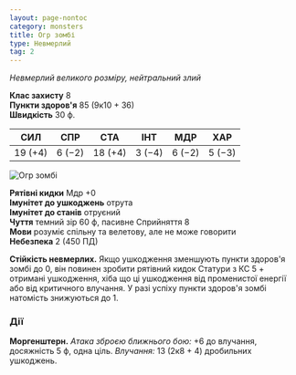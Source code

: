 ```yaml
---
layout: page-nontoc
category: monsters
title: Огр зомбі
type: Невмерлий
tag: 2
---
```


_Невмерлий великого розміру, нейтральний злий_

**Клас захисту** 8    
**Пункти здоров'я** 85 (9к10 + 36)    
**Швидкість** 30 ф.

| СИЛ     | СПР    | СТА     | ІНТ    | МДР    | ХАР    |
| ------- | ------ | ------- | ------ | ------ | ------ |
| 19 (+4) | 6 (−2) | 18 (+4) | 3 (−4) | 6 (−2) | 5 (−3) |

![Огр зомбі](https://www.dndbeyond.com/avatars/thumbnails/30836/792/1000/1000/638063944606051354.png)

**Рятівні кидки** Мдр +0    
**Імунітет до ушкоджень** отрута    
**Імунітет до станів** отруєний    
**Чуття** темний зір 60 ф, пасивне Сприйняття 8    
**Мови** розуміє спільну та велетову, але не може говорити    
**Небезпека** 2 (450 ПД)

**Стійкість невмерлих.** Якщо ушкодження зменшують пункти здоров'я зомбі до 0, він повинен зробити рятівний кидок Статури з КС 5 + отримані ушкодження, хіба що ці ушкодження від променистої енергії або від критичного влучання. У разі успіху пункти здоров'я зомбі натомість знижуються до 1.

### Дії
**Моргенштерн.** _Атака зброєю ближнього бою:_ +6 до влучання, досяжність 5 ф, одна ціль. _Влучання:_ 13 (2к8 + 4) дробильних ушкоджень.
